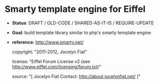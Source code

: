 # Smarty template engine for Eiffel

- **Status**: DRAFT / OLD-CODE / SHARED-AS-IT-IS / REQUIRE-UPDATE
- **Goal**: build template library similar to php's smarty template engine
- **reference**: http://www.smarty.net/

    copyright: "2011-2012, Jocelyn Fiat"
    
    license: "Eiffel Forum License v2 (see http://www.eiffel.com/licensing/forum.txt)"
    
    source: "[
                 Jocelyn Fiat
                 Contact: http://about.jocelynfiat.net/
         ]"

